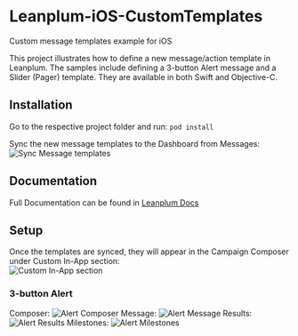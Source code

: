 # Leanplum-iOS-CustomTemplates
Custom message templates example for iOS

This project illustrates how to define a new message/action template in Leanplum. The samples include defining a 3-button Alert message and a Slider (Pager) template. They are available in both Swift and Objective-C.

## Installation
Go to the respective project folder and run:
```pod install```

Sync the new message templates to the Dashboard from Messages:  
![Sync Message templates][2]

## Documentation

Full Documentation can be found in [Leanplum Docs][1]

## Setup

Once the templates are synced, they will appear in the Campaign Composer under Custom In-App section:   
![Custom In-App section][3]

### 3-button Alert

Composer:
![Alert Composer][4]
Message:
![Alert Message][5]
Results:
![Alert Results][6]
Milestones:
![Alert Milestones][7]

[1]: https://docs.leanplum.com/v1/reference#section-i-os-custom-templates
[2]: /Assets/sync.png
[3]: /Assets/templates_icons.png
[4]: /Assets/alert_composer.png
[5]: /Assets/alert_message.png
[6]: /Assets/alert_results.png
[7]: /Assets/alert_milestones.png
